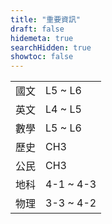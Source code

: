 ```yaml
---
title: "重要資訊"
draft: false
hidemeta: true
searchHidden: true
showtoc: false
---
```


<timer data-deadline="1668441600000" title="二抽 2022/11/15"></timer>
<table>
  <tr>
    <td>國文</td>
    <td>L5 ~ L6</td>
  </tr>
  <tr>
    <td>英文</td>
    <td>L4 ~ L5</td>
  </tr>
  <tr>
    <td>數學</td>
    <td>L5 ~ L6</td>
  </tr>
  <tr>
    <td>歷史</td>
    <td>CH3</td>
  </tr>
  <tr>
    <td>公民</td>
    <td>CH3</td>
  </tr>
  <tr>
    <td>地科</td>
    <td>4-1 ~ 4-3</td>
  </tr>
  <tr>
    <td>物理</td>
    <td>3-3 ~ 4-2</td>
  </tr>
</table>

<timer data-deadline="1669737600000" title="二段 2022/11/30"></timer>
<timer data-deadline="1672761600000" title="三抽 2023/01/04"></timer>
<timer data-deadline="1673884800000" title="三段 2023/01/17"></timer>

<script>
  let timers = document.getElementsByTagName('timer');
  for (let i = 0; i < timers.length; i++) {
      let timer = timers[i];
      let title = document.createElement('h2');
      let timeDHMS = document.createElement('p');
      title.innerHTML = timer.title;
      timer.appendChild(title);
      timer.appendChild(timeDHMS);
      let deadline = new Date(parseInt(timer.dataset['deadline'])).getTime();
      setInterval(() => {
          timerEvent(timeDHMS, deadline)
      }, 999);
  }
  function timerEvent(ele, date) {
      let difference = date - new Date().getTime();
      let differenceInSeconds = Math.floor(difference / 1000);
      let d = Math.floor(differenceInSeconds / 86400);
      let h = Math.floor(Math.floor(differenceInSeconds % 86400) / 3600);
      let m = Math.floor(Math.floor(differenceInSeconds % 3600) / 60);
      let s = differenceInSeconds % 60;
      ele.innerHTML = `
        剩餘時間： 
        <b>${d}日</b>
        <b>${h}時</b>
        <b>${m}分</b>
        <b>${s}秒</b>`;
  }
</script>

